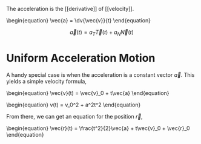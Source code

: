 The acceleration is the [[derivative]] of [[velocity]].

\begin{equation}
\vec{a} = \dv{\vec{v}}{t}
\end{equation}

$$
\vec{a}(t) = a_T \vec{T}(t) + a_N \vec{N}(t)
$$


# Uniform Acceleration Motion

A handy special case is when the acceleration is a constant vector $\vec{a}$. This yields a simple velocity formula,

\begin{equation}
\vec{v}(t) = \vec{v}_0 + t\vec{a}
\end{equation}

\begin{equation}
v(t) = v_0^2 + a^2t^2
\end{equation}

From there, we can get an equation for the position $\vec{r}$,

\begin{equation}
\vec{r}(t) = \frac{t^2}{2}\vec{a} + t\vec{v}_0 + \vec{r}_0
\end{equation}